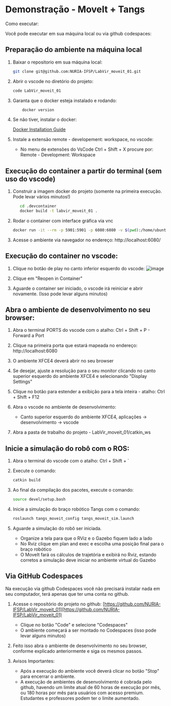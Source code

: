 # Demonstração - MoveIt + Tangs

Como executar:

Você pode executar em sua máquina local ou via github codespaces:

## Preparação do ambiente na máquina local

1. Baixar o repositorio em sua máquina local:

    ```bash
    git clone git@github.com:NURIA-IFSP/LabVir_moveit_01.git
    ```

2. Abrir o vscode no diretório do projeto:

    ```bash
    code LabVir_moveit_01
    ```

3. Garanta que o docker esteja instalado e rodando:

    ```bash
        docker version
    ```

4. Se não tiver, instalar o docker:

    [Docker Installation Guide](https://docs.docker.com/get-started/get-docker/)

5. Instale a extensão remote - developement: workspace, no vscode:

    - No menu de extensões do VsCode Ctrl + Shift + X procure por: Remote - Development: Workspace

## Execução do container a partir do terminal (sem uso do vscode)

1. Construir a imagem docker do projeto (somente na primeira execução. Pode levar vários minutos!)

     ```bash
        cd .devcontainer
        docker build -t labvir_moveit_01 .
    ```
2. Rodar o container com interface gráfica via vnc
    ```bash
    docker run -it --rm -p 5901:5901 -p 6080:6080 -v $(pwd):/home/ubuntu/workspace --name labvir_moveit_01_container labvir_moveit_01
    ```
3. Acesse o ambiente via navegador no endereço: http://localhost:6080/

## Execução do container no vscode:

1. Clique no botão de play no canto inferior esquerdo do vscode:
    ![image](https://user-images.githubusercontent.com/10620355/221400332-30592847-0224-491f-9347-138279a71770.png)

2. Clique em "Reopen in Container"

3. Aguarde o container ser iniciado, o vscode irá reiniciar e abrir novamente. (Isso pode levar alguns minutos)

## Abra o ambiente de desenvolvimento no seu browser:

1. Abra o terminal PORTS do vscode com o atalho: Ctrl + Shift + P - Forward a Port

2. Clique na primeira porta que estará mapeada no endereço:  http://localhost:6080 

3. O ambiente XFCE4 deverá abrir no seu browser

4. Se desejar, ajuste a resolução para o seu monitor clicando no canto superior esquerdo do ambiente XFCE4 e selecionando "Display Settings"

5. Clique no botão para estender a exibição para a tela inteira - atalho: Ctrl + Shift + F12

6. Abra o vscode no ambiente de desenvolvimento:
    - Canto superior esquerdo do ambiente XFCE4, aplicações -> desenvolvimento -> vscode

7. Abra a pasta de trabalho do projeto - LabVir_moveit_01/catkin_ws

## Inicie a simulação do robô com o ROS:

1. Abra o terminal do vscode com o atalho: Ctrl + Shift + `

2. Execute o comando:

    ```bash
    catkin build
    ```

3. Ao final da compilação dos pacotes, execute o comando:
    ```bash
    source devel/setup.bash
    ```

4. Inicie a simulação do braço robótico Tangs com o comando:
    ```bash
    roslaunch tangs_moveit_config tangs_moveit_sim.launch
    ```

5. Aguarde a simulação do robô ser iniciada.

    - Organize a tela para que o RViz e o Gazebo fiquem lado a lado
    - No Rviz clique em plan and exec e escolha uma posição final para o braço robótico
    - O MoveIt fará os cálculos de trajetória e exibirá no Rviz, estando corretos a simulação
      deve iniciar no ambiente virtual do Gazebo

## Via GitHub Codespaces

Na execução via github Codespaces você não precisará instalar nada em seu computador, terá apenas que ter uma conta no github.

1. Acesse o repositório do projeto no github:
    [https://github.com/NURIA-IFSP/LabVir_moveit_01](https://github.com/NURIA-IFSP/LabVir_moveit_01)
    - Clique no botão "Code" e selecione "Codespaces"
    - O ambiente começará a ser montado no Codespaces (isso pode levar alguns minutos)

2. Feito isso abra o ambiente de desenvolvimento no seu browser, conforme explicado anteriormente e siga os mesmos passos.

3. Avisos Importantes:
    - Após a execução do ambiente você deverá clicar no botão "Stop" para encerrar o ambiente.
    - A execução de ambientes de desenvolvimento é cobrada pelo github, havendo um limite atual de 60 horas de execução por mês, ou 180 horas por mês para usuários com acesso premium. Estudantes e professores podem ter o limite aumentado.